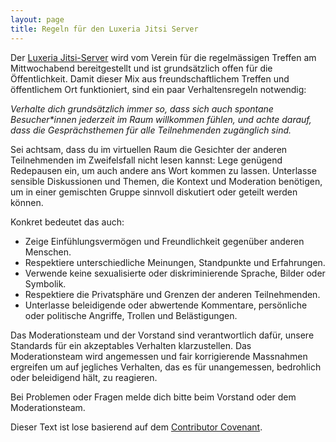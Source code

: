```yaml
---
layout: page
title: Regeln für den Luxeria Jitsi Server
---
```


Der [Luxeria Jitsi-Server](https://meet.luxeria.ch) wird vom Verein
für die regelmässigen Treffen am Mittwochabend bereitgestellt und ist
grundsätzlich offen für die Öffentlichkeit. Damit dieser Mix aus
freundschaftlichem Treffen und öffentlichem Ort funktioniert, sind ein paar
Verhaltensregeln notwendig:

*Verhalte dich grundsätzlich immer so, dass sich auch spontane Besucher\*innen
jederzeit im Raum willkommen fühlen, und achte darauf, dass die Gesprächsthemen
für alle Teilnehmenden zugänglich sind.*

Sei achtsam, dass du im virtuellen Raum die Gesichter der anderen Teilnehmenden
im Zweifelsfall nicht lesen kannst: Lege genügend Redepausen ein, um auch andere
ans Wort kommen zu lassen. Unterlasse sensible Diskussionen und Themen, die
Kontext und Moderation benötigen, um in einer gemischten Gruppe sinnvoll
diskutiert oder geteilt werden können.

Konkret bedeutet das auch:

- Zeige Einfühlungsvermögen und Freundlichkeit gegenüber anderen Menschen.
- Respektiere unterschiedliche Meinungen, Standpunkte und Erfahrungen.
- Verwende keine sexualisierte oder diskriminierende Sprache, Bilder oder Symbolik.
- Respektiere die Privatsphäre und Grenzen der anderen Teilnehmenden.
- Unterlasse beleidigende oder abwertende Kommentare, persönliche oder
  politische Angriffe, Trollen und Belästigungen.

Das Moderationsteam und der Vorstand sind verantwortlich dafür, unsere Standards für
ein akzeptables Verhalten klarzustellen. Das Moderationsteam wird angemessen und
fair korrigierende Massnahmen ergreifen um auf jegliches Verhalten, das es für
unangemessen, bedrohlich oder beleidigend hält, zu reagieren.

Bei Problemen oder Fragen melde dich bitte beim Vorstand oder dem Moderationsteam.

Dieser Text ist lose basierend auf dem [Contributor Covenant](https://www.contributor-covenant.org/de/version/2/0/code_of_conduct/).
